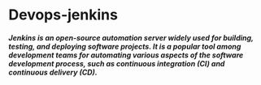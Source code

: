 # Devops-jenkins

##### Jenkins is an open-source automation server widely used for building, testing, and deploying software projects. It is a popular tool among development teams for automating various aspects of the software development process, such as continuous integration (CI) and continuous delivery (CD).  